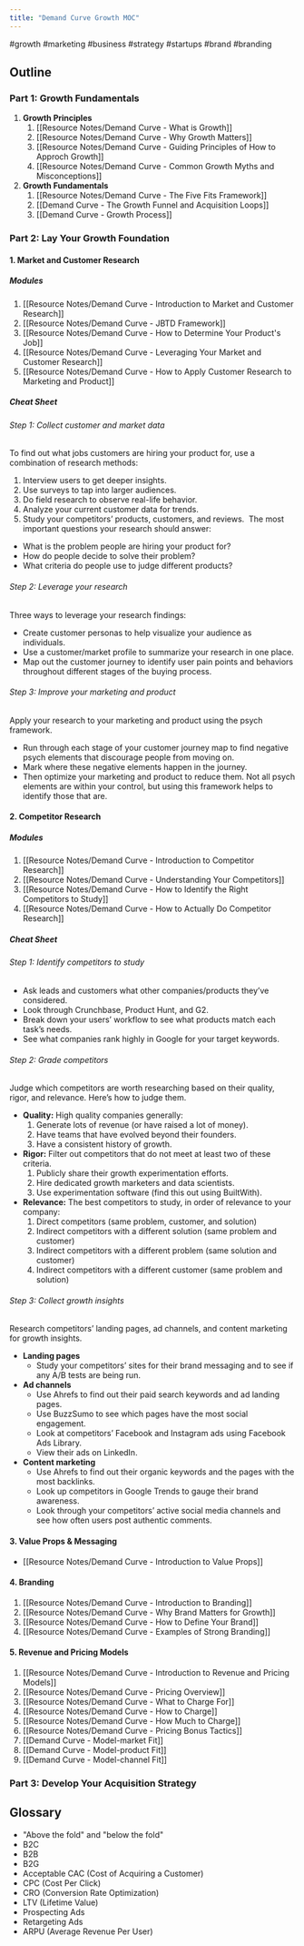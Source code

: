 ```yaml
---
title: "Demand Curve Growth MOC"
---
```

#growth #marketing #business #strategy #startups #brand #branding 
## Outline
### Part 1: **Growth Fundamentals**
1. **Growth Principles**
	1. [[Resource Notes/Demand Curve - What is Growth]]
	2. [[Resource Notes/Demand Curve - Why Growth Matters]]
	3. [[Resource Notes/Demand Curve - Guiding Principles of How to Approch Growth]]
	4. [[Resource Notes/Demand Curve - Common Growth Myths and Misconceptions]]
2. **Growth Fundamentals**
	1. [[Resource Notes/Demand Curve - The Five Fits Framework]]
	2. [[Demand Curve - The Growth Funnel and Acquisition Loops]]
	3. [[Demand Curve - Growth Process]]
### Part 2: **Lay Your Growth Foundation**
#### 1. **Market and Customer Research**
##### Modules
1. [[Resource Notes/Demand Curve - Introduction to Market and Customer Research]]
2. [[Resource Notes/Demand Curve - JBTD Framework]]
3. [[Resource Notes/Demand Curve - How to Determine Your Product's Job]]
4. [[Resource Notes/Demand Curve - Leveraging Your Market and Customer Research]]
5. [[Resource Notes/Demand Curve - How to Apply Customer Research to Marketing and Product]]

##### Cheat Sheet
###### Step 1: Collect customer and market data
To find out what jobs customers are hiring your product for, use a combination of research methods:
1.  Interview users to get deeper insights.
2.  Use surveys to tap into larger audiences.
3.  Do field research to observe real-life behavior.
4.  Analyze your current customer data for trends.
5.  Study your competitors’ products, customers, and reviews. 
The most important questions your research should answer:
-   What is the problem people are hiring your product for?
-   How do people decide to solve their problem?
-   What criteria do people use to judge different products?
###### Step 2: Leverage your research
Three ways to leverage your research findings:
-   Create customer personas to help visualize your audience as individuals.  
-   Use a customer/market profile to summarize your research in one place.
-   Map out the customer journey to identify user pain points and behaviors throughout different stages of the buying process.
###### Step 3: Improve your marketing and product
Apply your research to your marketing and product using the psych framework.
-   Run through each stage of your customer journey map to find negative psych elements that discourage people from moving on.
-   Mark where these negative elements happen in the journey.
-   Then optimize your marketing and product to reduce them.
Not all psych elements are within your control, but using this framework helps to identify those that are.
#### 2. **Competitor Research**
##### Modules
1. [[Resource Notes/Demand Curve - Introduction to Competitor Research]]
2. [[Resource Notes/Demand Curve - Understanding Your Competitors]]
3. [[Resource Notes/Demand Curve - How to Identify the Right Competitors to Study]]
4. [[Resource Notes/Demand Curve - How to Actually Do Competitor Research]]
##### Cheat Sheet
###### Step 1: Identify competitors to study
-   Ask leads and customers what other companies/products they’ve considered.
-   Look through Crunchbase, Product Hunt, and G2.
-   Break down your users’ workflow to see what products match each task’s needs.
-   See what companies rank highly in Google for your target keywords.
###### Step 2: Grade competitors
Judge which competitors are worth researching based on their quality, rigor, and relevance. Here’s how to judge them.
- **Quality:** High quality companies generally:
	1.  Generate lots of revenue (or have raised a lot of money).
	2.  Have teams that have evolved beyond their founders.
	3.  Have a consistent history of growth.
- **Rigor:** Filter out competitors that do not meet at least two of these criteria. 
	1.  Publicly share their growth experimentation efforts.
	2.  Hire dedicated growth marketers and data scientists.
	3.  Use experimentation software (find this out using BuiltWith).
- **Relevance:** The best competitors to study, in order of relevance to your company:
	1.  Direct competitors (same problem, customer, and solution)
	2.  Indirect competitors with a different solution (same problem and customer)
	3.  Indirect competitors with a different problem (same solution and customer)
	4.  Indirect competitors with a different customer (same problem and solution)
###### Step 3: Collect growth insights
Research competitors’ landing pages, ad channels, and content marketing for growth insights.
- **Landing pages**
	-   Study your competitors’ sites for their brand messaging and to see if any A/B tests are being run.
- **Ad channels**
	-   Use Ahrefs to find out their paid search keywords and ad landing pages.
	-   Use BuzzSumo to see which pages have the most social engagement.
	-   Look at competitors’ Facebook and Instagram ads using Facebook Ads Library.
	-   View their ads on LinkedIn.
- **Content marketing**
	-   Use Ahrefs to find out their organic keywords and the pages with the most backlinks.
	-   Look up competitors in Google Trends to gauge their brand awareness.
	-   Look through your competitors’ active social media channels and see how often users post authentic comments.
#### 3. **Value Props & Messaging**
- [[Resource Notes/Demand Curve - Introduction to Value Props]]
#### 4. **Branding**
1. [[Resource Notes/Demand Curve - Introduction to Branding]]
2. [[Resource Notes/Demand Curve - Why Brand Matters for Growth]]
3. [[Resource Notes/Demand Curve - How to Define Your Brand]]
4. [[Resource Notes/Demand Curve - Examples of Strong Branding]]
#### 5. **Revenue and Pricing Models**
1. [[Resource Notes/Demand Curve - Introduction to Revenue and Pricing Models]]
2. [[Resource Notes/Demand Curve - Pricing Overview]]
3. [[Resource Notes/Demand Curve - What to Charge For]]
4. [[Resource Notes/Demand Curve - How to Charge]]
5. [[Resource Notes/Demand Curve - How Much to Charge]]
6. [[Resource Notes/Demand Curve - Pricing Bonus Tactics]]
7. [[Demand Curve - Model-market Fit]]
8. [[Demand Curve - Model-product Fit]]
9. [[Demand Curve - Model-channel Fit]]
### Part 3: **Develop Your Acquisition Strategy**

## Glossary
- "Above the fold" and "below the fold"
- B2C
- B2B
- B2G
- Acceptable CAC (Cost of Acquiring a Customer)
- CPC (Cost Per Click)
- CRO (Conversion Rate Optimization)
- LTV (Lifetime Value)
- Prospecting Ads
- Retargeting Ads
- ARPU (Average Revenue Per User)‌